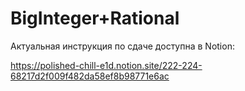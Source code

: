 # BigInteger+Rational

Актуальная инструкция по сдаче доступна в Notion:

https://polished-chill-e1d.notion.site/222-224-68217d2f009f482da58ef8b98771e6ac
